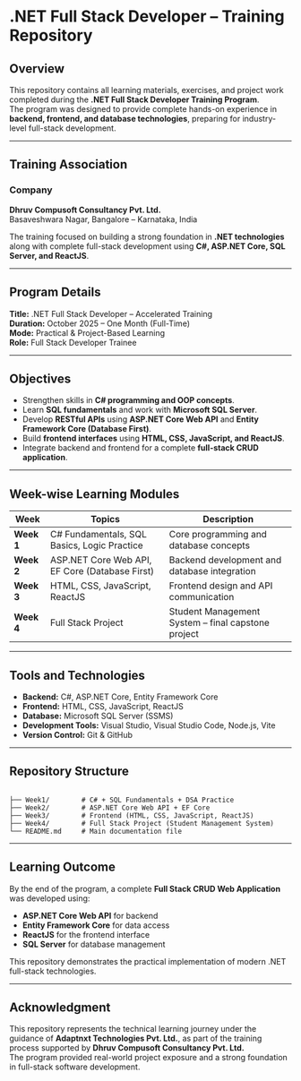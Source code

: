 # .NET Full Stack Developer – Training Repository

## Overview
This repository contains all learning materials, exercises, and project work completed during the **.NET Full Stack Developer Training Program**.  
The program was designed to provide complete hands-on experience in **backend, frontend, and database technologies**, preparing for industry-level full-stack development.

---

## Training Association

### Company
**Dhruv Compusoft Consultancy Pvt. Ltd.**  
Basaveshwara Nagar, Bangalore – Karnataka, India  


The training focused on building a strong foundation in **.NET technologies** along with complete full-stack development using **C#, ASP.NET Core, SQL Server, and ReactJS**.

---

## Program Details
**Title:** .NET Full Stack Developer – Accelerated Training  
**Duration:** October 2025 – One Month (Full-Time)  
**Mode:** Practical & Project-Based Learning  
**Role:** Full Stack Developer Trainee  

---

## Objectives
- Strengthen skills in **C# programming and OOP concepts**.  
- Learn **SQL fundamentals** and work with **Microsoft SQL Server**.  
- Develop **RESTful APIs** using **ASP.NET Core Web API** and **Entity Framework Core (Database First)**.  
- Build **frontend interfaces** using **HTML, CSS, JavaScript, and ReactJS**.  
- Integrate backend and frontend for a complete **full-stack CRUD application**.

---

## Week-wise Learning Modules

| Week | Topics | Description |
|------|---------|-------------|
| **Week 1** | C# Fundamentals, SQL Basics, Logic Practice | Core programming and database concepts |
| **Week 2** | ASP.NET Core Web API, EF Core (Database First) | Backend development and database integration |
| **Week 3** | HTML, CSS, JavaScript, ReactJS | Frontend design and API communication |
| **Week 4** | Full Stack Project | Student Management System – final capstone project |

---

## Tools and Technologies
- **Backend:** C#, ASP.NET Core, Entity Framework Core  
- **Frontend:** HTML, CSS, JavaScript, ReactJS  
- **Database:** Microsoft SQL Server (SSMS)  
- **Development Tools:** Visual Studio, Visual Studio Code, Node.js, Vite  
- **Version Control:** Git & GitHub  

---

## Repository Structure
```

├── Week1/        # C# + SQL Fundamentals + DSA Practice
├── Week2/        # ASP.NET Core Web API + EF Core
├── Week3/        # Frontend (HTML, CSS, JavaScript, ReactJS)
├── Week4/        # Full Stack Project (Student Management System)
└── README.md     # Main documentation file

```

---

## Learning Outcome
By the end of the program, a complete **Full Stack CRUD Web Application** was developed using:
- **ASP.NET Core Web API** for backend  
- **Entity Framework Core** for data access  
- **ReactJS** for the frontend interface  
- **SQL Server** for database management  

This repository demonstrates the practical implementation of modern .NET full-stack technologies.

---

## Acknowledgment
This repository represents the technical learning journey under the guidance of **Adaptnxt Technologies Pvt. Ltd.**, as part of the training process supported by **Dhruv Compusoft Consultancy Pvt. Ltd.**  
The program provided real-world project exposure and a strong foundation in full-stack software development.
```

